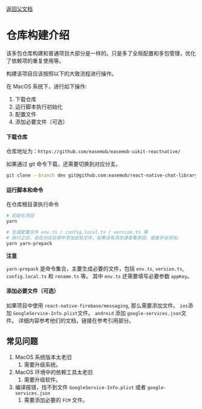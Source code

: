 [返回父文档](./index.md)

# 仓库构建介绍

该多包仓库构建和普通项目大部分是一样的。只是多了全局配置和多包管理，优化了依赖项的重复使用等。

构建该项目应该按照以下的大致流程进行操作。

在 MacOS 系统下，进行如下操作:

1. 下载仓库
2. 运行脚本执行初始化
3. 配置文件
4. 添加必要文件（可选）

#### 下载仓库

仓库地址为：`https://github.com/easemob/easemob-uikit-reactnative/`

如果通过 git 命令下载，还需要切换到对应分支。

```sh
git clone --branch dev git@github.com:easemob/react-native-chat-library.git
```

#### 运行脚本和命令

在仓库根目录执行命令

```sh
# 初始化项目
yarn

# 生成配置文件 env.ts / config.local.ts / version.ts 等
# 执行之后，会在对应目录中添加这些文件。如果没有添加请查看原因，或者手动添加。
yarn yarn-prepack
```

**注意**

`yarn-prepack` 是命令集合，主要生成必要的文件，包括 `env.ts`, `version.ts`, `config.local.ts` 和 `rename.ts` 等。 其中 `env.ts` 还需要填写必要参数 `appKey`。

#### 添加必要文件（可选）

如果项目中使用 `react-native-firebase/messaging`, 那么需要添加文件。 `ios`添加 `GoogleService-Info.plist`文件。 `android` 添加 `google-services.json`文件。 详细内容参考他们的文档，链接在参考引用部分。

## 常见问题

1. MacOS 系统版本太老旧
   1. 需要升级系统。
2. MacOS 环境中的依赖工具太老旧
   1. 需要升级软件。
3. 编译报错，找不到文件 `GoogleService-Info.plist` 或者 `google-services.json`
   1. 需要添加必要的 `FCM` 文件。
